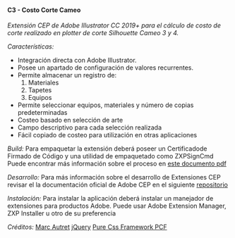 #### C3 - Costo Corte Cameo

*Extensión CEP de Adobe Illustrator CC 2019+ para el cálculo de costo de corte realizado en plotter de corte Silhouette Cameo 3 y 4.*

_Características:_
- Integración directa con Adobe Illustrator.
- Posee un apartado de configuración de valores recurrentes.
- Permite almacenar un registro de:
    1. Materiales
    2. Tapetes
    3. Equipos
- Permite seleccionar equipos, materiales y número de copias predeterminadas
- Costeo basado en selección de arte
- Campo descriptivo para cada selección realizada
- Fácil copiado de costeo para utilización en otras aplicaciones



_Build:_
Para empaquetar la extensión deberá poseer un Certificadode Firmado de Código y una utilidad de empaquetado como ZXPSignCmd
Puede encontrar más información sobre el proceso en [este documento pdf](https://wwwimages2.adobe.com/content/dam/acom/en/devnet/creativesuite/pdfs/SigningTechNote_CC.pdf)

_Desarrollo:_
Para más información sobre el desarrollo de Extensiones CEP revisar el la documentación oficial de Adobe CEP en el siguiente [repositorio](https://github.com/Adobe-CEP)

_Instalación:_
Para instalar la aplicación deberá instalar un manejador de extensiones para productos Adobe.
Puede usar Adobe Extension Manager, ZXP Installer u otro de su preferencia


_Créditos:_
[Marc Autret](https://github.com/indiscripts)
[jQuery](https://github.com/jquery)
[Pure Css Framework PCF](http://www.purecssframework.com/index.php)


